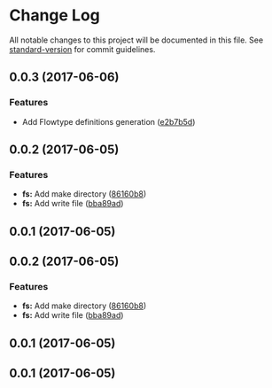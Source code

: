 # Change Log

All notable changes to this project will be documented in this file.
See [standard-version](https://github.com/conventional-changelog/standard-version) for commit guidelines.

<a name="0.0.3"></a>
## 0.0.3 (2017-06-06)


### Features

* Add Flowtype definitions generation ([e2b7b5d](https://github.com/njakob/utils/tree/master/packages/fs/commit/e2b7b5d))



<a name="0.0.2"></a>
## 0.0.2 (2017-06-05)


### Features

* **fs:** Add make directory ([86160b8](https://github.com/njakob/utils/tree/master/packages/fs/commit/86160b8))
* **fs:** Add write file ([bba89ad](https://github.com/njakob/utils/tree/master/packages/fs/commit/bba89ad))



<a name="0.0.1"></a>
## 0.0.1 (2017-06-05)




<a name="0.0.2"></a>
## 0.0.2 (2017-06-05)


### Features

* **fs:** Add make directory ([86160b8](https://github.com/njakob/utils/tree/master/packages/fs/commit/86160b8))
* **fs:** Add write file ([bba89ad](https://github.com/njakob/utils/tree/master/packages/fs/commit/bba89ad))



<a name="0.0.1"></a>
## 0.0.1 (2017-06-05)




<a name="0.0.1"></a>
## 0.0.1 (2017-06-05)
